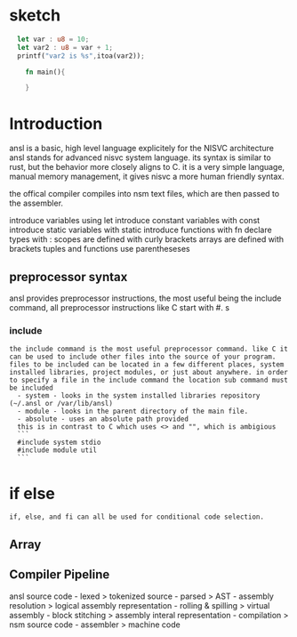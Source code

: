 # sketch
```rs
  let var : u8 = 10;
  let var2 : u8 = var + 1;
  printf("var2 is %s",itoa(var2));
```

```rs
    fn main(){

    }

```

# Introduction
  ansl is a basic, high level language explicitely for the NISVC architecture
  ansl stands for advanced nisvc system language.
  its syntax is similar to rust, but the behavior more closely aligns to C.
  it is a very simple language, manual memory management, it gives nisvc a more human friendly syntax.

  the offical compiler compiles into nsm text files, which are then passed to the assembler.

  introduce variables using let
  introduce constant variables with const
  introduce static variables with static
  introduce functions with fn
  declare types with :
  scopes are defined with curly brackets
  arrays are defined with brackets
  tuples and functions use parentheseses

## preprocessor syntax

  ansl provides preprocessor instructions, the most useful being the include command, all preprocessor instructions like C start with #.
  s
  ### include
    the include command is the most useful preprocessor command. like C it can be used to include other files into the source of your program.
    files to be included can be located in a few different places, system installed libraries, project modules, or just about anywhere. in order to specify a file in the include command the location sub command must be included
      - system - looks in the system installed libraries repository (~/.ansl or /var/lib/ansl)
      - module - looks in the parent directory of the main file.
      - absolute - uses an absolute path provided
      this is in contrast to C which uses <> and "", which is ambigious
      ```
      #include system stdio
      #include module util
      ```
  # if else
    if, else, and fi can all be used for conditional code selection.



## Array



## Compiler Pipeline
ansl source code - lexed > tokenized source - parsed > AST - assembly resolution > logical assembly representation - rolling & spilling > virtual assembly - block stitching > assembly interal representation - compilation > nsm source code - assembler > machine code
